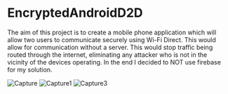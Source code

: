 # EncryptedAndroidD2D

The aim of this project is to create a mobile phone application which will allow two users to 
communicate securely using Wi-Fi Direct. This would allow for communication without a server. This 
would stop traffic being routed through the internet, eliminating any attacker who is not in the 
vicinity of the devices operating. In the end I decided to NOT use firebase for my solution.

![Capture](https://user-images.githubusercontent.com/55988027/156551851-a2a72c51-abd0-47ec-9e50-a0a17c460c4a.PNG)
![Capture1](https://user-images.githubusercontent.com/55988027/156552167-a51e74ed-659b-4400-91a9-1cce6719fb63.PNG)
![Capture3](https://user-images.githubusercontent.com/55988027/156552174-cf07ee06-ef6f-4193-9e08-f65b6d80486b.PNG)

